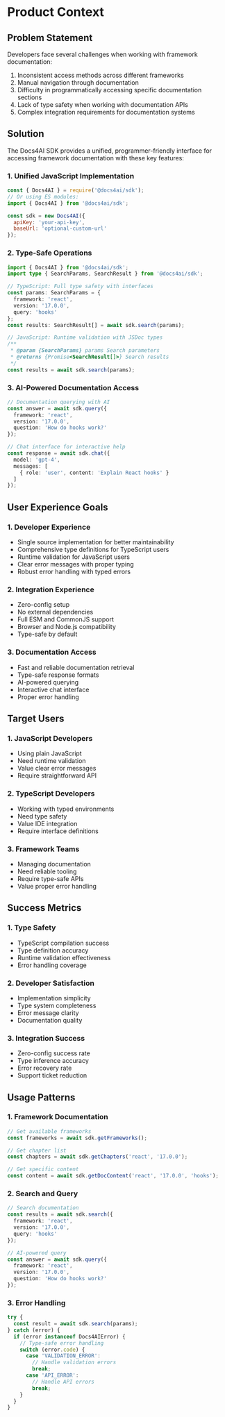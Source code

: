 # Product Context

## Problem Statement
Developers face several challenges when working with framework documentation:
1. Inconsistent access methods across different frameworks
2. Manual navigation through documentation
3. Difficulty in programmatically accessing specific documentation sections
4. Lack of type safety when working with documentation APIs
5. Complex integration requirements for documentation systems

## Solution
The Docs4AI SDK provides a unified, programmer-friendly interface for accessing framework documentation with these key features:

### 1. Unified JavaScript Implementation
```javascript
const { Docs4AI } = require('@docs4ai/sdk');
// Or using ES modules:
import { Docs4AI } from '@docs4ai/sdk';

const sdk = new Docs4AI({
  apiKey: 'your-api-key',
  baseUrl: 'optional-custom-url'
});
```

### 2. Type-Safe Operations
```typescript
import { Docs4AI } from '@docs4ai/sdk';
import type { SearchParams, SearchResult } from '@docs4ai/sdk';

// TypeScript: Full type safety with interfaces
const params: SearchParams = {
  framework: 'react',
  version: '17.0.0',
  query: 'hooks'
};
const results: SearchResult[] = await sdk.search(params);

// JavaScript: Runtime validation with JSDoc types
/**
 * @param {SearchParams} params Search parameters
 * @returns {Promise<SearchResult[]>} Search results
 */
const results = await sdk.search(params);
```

### 3. AI-Powered Documentation Access
```typescript
// Documentation querying with AI
const answer = await sdk.query({
  framework: 'react',
  version: '17.0.0',
  question: 'How do hooks work?'
});

// Chat interface for interactive help
const response = await sdk.chat({
  model: 'gpt-4',
  messages: [
    { role: 'user', content: 'Explain React hooks' }
  ]
});
```

## User Experience Goals

### 1. Developer Experience
- Single source implementation for better maintainability
- Comprehensive type definitions for TypeScript users
- Runtime validation for JavaScript users
- Clear error messages with proper typing
- Robust error handling with typed errors

### 2. Integration Experience
- Zero-config setup
- No external dependencies
- Full ESM and CommonJS support
- Browser and Node.js compatibility
- Type-safe by default

### 3. Documentation Access
- Fast and reliable documentation retrieval
- Type-safe response formats
- AI-powered querying
- Interactive chat interface
- Proper error handling

## Target Users

### 1. JavaScript Developers
- Using plain JavaScript
- Need runtime validation
- Value clear error messages
- Require straightforward API

### 2. TypeScript Developers
- Working with typed environments
- Need type safety
- Value IDE integration
- Require interface definitions

### 3. Framework Teams
- Managing documentation
- Need reliable tooling
- Require type-safe APIs
- Value proper error handling

## Success Metrics

### 1. Type Safety
- TypeScript compilation success
- Type definition accuracy
- Runtime validation effectiveness
- Error handling coverage

### 2. Developer Satisfaction
- Implementation simplicity
- Type system completeness
- Error message clarity
- Documentation quality

### 3. Integration Success
- Zero-config success rate
- Type inference accuracy
- Error recovery rate
- Support ticket reduction

## Usage Patterns

### 1. Framework Documentation
```typescript
// Get available frameworks
const frameworks = await sdk.getFrameworks();

// Get chapter list
const chapters = await sdk.getChapters('react', '17.0.0');

// Get specific content
const content = await sdk.getDocContent('react', '17.0.0', 'hooks');
```

### 2. Search and Query
```typescript
// Search documentation
const results = await sdk.search({
  framework: 'react',
  version: '17.0.0',
  query: 'hooks'
});

// AI-powered query
const answer = await sdk.query({
  framework: 'react',
  version: '17.0.0',
  question: 'How do hooks work?'
});
```

### 3. Error Handling
```typescript
try {
  const result = await sdk.search(params);
} catch (error) {
  if (error instanceof Docs4AIError) {
    // Type-safe error handling
    switch (error.code) {
      case 'VALIDATION_ERROR':
        // Handle validation errors
        break;
      case 'API_ERROR':
        // Handle API errors
        break;
    }
  }
}
